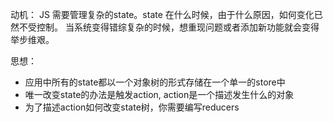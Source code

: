 动机： JS 需要管理复杂的state。state 在什么时候，由于什么原因，如何变化已然不受控制。 当系统变得错综复杂的时候，想重现问题或者添加新功能就会变得举步维艰。

思想：
- 应用中所有的state都以一个对象树的形式存储在一个单一的store中
- 唯一改变state的办法是触发action, action是一个描述发生什么的对象
- 为了描述action如何改变state树，你需要编写reducers